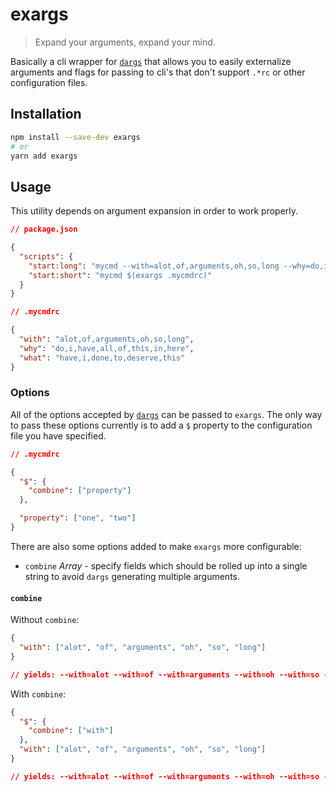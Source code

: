 # exargs

> Expand your arguments, expand your mind.

Basically a cli wrapper for [`dargs`](npm.im/dargs) that allows you to easily externalize arguments and flags
for passing to cli's that don't support `.*rc` or other configuration files.

## Installation

```sh
npm install --save-dev exargs
# or
yarn add exargs
```

## Usage

This utility depends on argument expansion in order to work properly.

```json
// package.json

{
  "scripts": {
    "start:long": "mycmd --with=alot,of,arguments,oh,so,long --why=do,i,have,all,of,this,in,here --what=have,i,done,to,deserve,this",
    "start:short": "mycmd $(exargs .mycmdrc)"
  }
}
```

```json
// .mycmdrc

{
  "with": "alot,of,arguments,oh,so,long",
  "why": "do,i,have,all,of,this,in,here",
  "what": "have,i,done,to,deserve,this"
}
```

### Options

All of the options accepted by [`dargs`](npm.im/dargs) can be passed to `exargs`. The only way to pass these options currently is to add a `$` property to the configuration file you have specified.

```json
// .mycmdrc

{
  "$": {
    "combine": ["property"]
  },

  "property": ["one", "two"]
}
```

There are also some options added to make `exargs` more configurable:

- `combine` _Array_ - specify fields which should be rolled up into a single string to avoid `dargs` generating multiple arguments.

#### `combine`

Without `combine`:

```json
{
  "with": ["alot", "of", "arguments", "oh", "so", "long"]
}

// yields: --with=alot --with=of --with=arguments --with=oh --with=so --with=long
```

With `combine`:

```json
{
  "$": {
    "combine": ["with"]
  },
  "with": ["alot", "of", "arguments", "oh", "so", "long"]
}

// yields: --with=alot --with=of --with=arguments --with=oh --with=so --with=long
```
